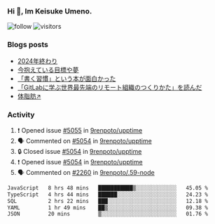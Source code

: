 ### Hi 👋, Im Keisuke Umeno.

<!--
**9renpoto/9renpoto** is a ✨ _special_ ✨ repository because its `README.md` (this file) appears on your GitHub profile.

Here are some ideas to get you started:

- 🔭 I’m currently working on ...
- 🌱 I’m currently learning ...
- 👯 I’m looking to collaborate on ...
- 🤔 I’m looking for help with ...
- 💬 Ask me about ...
- 📫 How to reach me: ...
- 😄 Pronouns: ...
- ⚡ Fun fact: ...
-->

![follow](https://img.shields.io/github/followers/9renpoto?label=Follow&style=social)
![visitors](https://komarev.com/ghpvc/?username=9renpoto&label=Profile%20views&color=0e75b6&style=flat)

### Blogs posts

<!-- BLOG-POST-LIST:START -->
- [2024年終わり](https://9renpoto.win/entry/2024/12/31/2024-end)
- [今抱えている目標や夢](https://9renpoto.win/entry/2024/12/02/objective)
- [「書く習慣」という本が面白かった](https://9renpoto.win/entry/2024/11/11/leave_a_feeling_sad)
- [「GitLabに学ぶ世界最先端のリモート組織のつくりかた」を読んだ](https://9renpoto.win/entry/2024/09/10/remote_organization)
- [体脂肪↗](https://9renpoto.win/entry/2024/08/12/gaining_fat)
<!-- BLOG-POST-LIST:END -->

### Activity

<!--START_SECTION:activity-->
1. ❗ Opened issue [#5055](https://github.com/9renpoto/upptime/issues/5055) in [9renpoto/upptime](https://github.com/9renpoto/upptime)
2. 🗣 Commented on [#5054](https://github.com/9renpoto/upptime/issues/5054#issuecomment-2579171228) in [9renpoto/upptime](https://github.com/9renpoto/upptime)
3. 🔒 Closed issue [#5054](https://github.com/9renpoto/upptime/issues/5054) in [9renpoto/upptime](https://github.com/9renpoto/upptime)
4. ❗ Opened issue [#5054](https://github.com/9renpoto/upptime/issues/5054) in [9renpoto/upptime](https://github.com/9renpoto/upptime)
5. 🗣 Commented on [#2260](https://github.com/9renpoto/.59-node/pull/2260#issuecomment-2579064975) in [9renpoto/.59-node](https://github.com/9renpoto/.59-node)
<!--END_SECTION:activity-->

<!--START_SECTION:waka-->

```txt
JavaScript   8 hrs 48 mins   ███████████▒░░░░░░░░░░░░░   45.05 %
TypeScript   4 hrs 44 mins   ██████░░░░░░░░░░░░░░░░░░░   24.23 %
SQL          2 hrs 22 mins   ███░░░░░░░░░░░░░░░░░░░░░░   12.18 %
YAML         1 hr 49 mins    ██▒░░░░░░░░░░░░░░░░░░░░░░   09.38 %
JSON         20 mins         ▒░░░░░░░░░░░░░░░░░░░░░░░░   01.76 %
```

<!--END_SECTION:waka-->
